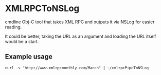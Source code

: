 XMLRPCToNSLog
=============

cmdline Obj-C tool that takes XML RPC and outputs it via NSLog for easier reading.

It could be better, taking the URL as an argument and loading the URL itself would be a start.

Example usage
-------------------------

    curl -s "http://www.xmlrpcmonthly.com/March" | ~/xmlrpcPipeToNSLog

    

